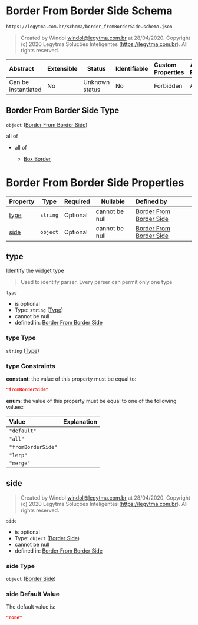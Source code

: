# Border From Border Side Schema

```txt
https://legytma.com.br/schema/border_fromBorderSide.schema.json
```




> Created by Windol [windol@legytma.com.br](mailto:windol@legytma.com.br) at 28/04/2020.
> Copyright (c) 2020 Legytma Soluções Inteligentes (<https://legytma.com.br>). All rights reserved.
>

| Abstract            | Extensible | Status         | Identifiable | Custom Properties | Additional Properties | Access Restrictions | Defined In                                                                                              |
| :------------------ | ---------- | -------------- | ------------ | :---------------- | --------------------- | ------------------- | ------------------------------------------------------------------------------------------------------- |
| Can be instantiated | No         | Unknown status | No           | Forbidden         | Allowed               | none                | [border_fromBorderSide.schema.json](../schema/border_fromBorderSide.schema.json "open original schema") |

## Border From Border Side Type

`object` ([Border From Border Side](border_fromborderside.md))

all of

-   all of

    -   [Box Border](border-allof-box-border.md "check type definition")

# Border From Border Side Properties

| Property      | Type     | Required | Nullable       | Defined by                                                                                                                                                  |
| :------------ | -------- | -------- | -------------- | :---------------------------------------------------------------------------------------------------------------------------------------------------------- |
| [type](#type) | `string` | Optional | cannot be null | [Border From Border Side](border_fromborderside-properties-type.md "https&#x3A;//legytma.com.br/schema/border_fromBorderSide.schema.json#/properties/type") |
| [side](#side) | `object` | Optional | cannot be null | [Border From Border Side](border_default-properties-border-side.md "https&#x3A;//legytma.com.br/schema/border_side.schema.json#/properties/side")           |

## type

Identify the widget type


> Used to identify parser. Every parser can permit only one type
>

`type`

-   is optional
-   Type: `string` ([Type](border_fromborderside-properties-type.md))
-   cannot be null
-   defined in: [Border From Border Side](border_fromborderside-properties-type.md "https&#x3A;//legytma.com.br/schema/border_fromBorderSide.schema.json#/properties/type")

### type Type

`string` ([Type](border_fromborderside-properties-type.md))

### type Constraints

**constant**: the value of this property must be equal to:

```json
"fromBorderSide"
```

**enum**: the value of this property must be equal to one of the following values:

| Value              | Explanation |
| :----------------- | ----------- |
| `"default"`        |             |
| `"all"`            |             |
| `"fromBorderSide"` |             |
| `"lerp"`           |             |
| `"merge"`          |             |

## side




> Created by Windol [windol@legytma.com.br](mailto:windol@legytma.com.br) at 28/04/2020.
> Copyright (c) 2020 Legytma Soluções Inteligentes (<https://legytma.com.br>). All rights reserved.
>

`side`

-   is optional
-   Type: `object` ([Border Side](border_default-properties-border-side.md))
-   cannot be null
-   defined in: [Border From Border Side](border_default-properties-border-side.md "https&#x3A;//legytma.com.br/schema/border_side.schema.json#/properties/side")

### side Type

`object` ([Border Side](border_default-properties-border-side.md))

### side Default Value

The default value is:

```json
"none"
```
